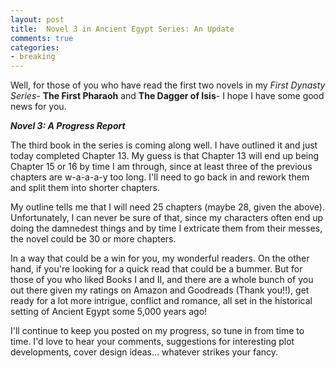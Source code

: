 ```yaml
---
layout: post
title: 	Novel 3 in Ancient Egypt Series: An Update
comments: true
categories:
- breaking
---
```


Well, for those of you who have read the first two novels in my *First Dynasty Series*- **The First Pharaoh** and **The Dagger of Isis**- I hope I have some good news for you. 

<!--more-->

***Novel 3: A Progress Report***

The third book in the series is coming along well. I have outlined it and just today completed Chapter 13. My guess is that Chapter 13 will end up being Chapter 15 or 16 by time I am through, since at least three of the previous chapters are w-a-a-a-y too long. I'll need to go back in and rework them and split them into shorter chapters. 

My outline tells me that I will need 25 chapters (maybe 28, given the above). Unfortunately, I can never be sure of that, since my characters often end up doing the damnedest things and by time I extricate them from their messes, the novel could be 30 or more chapters. 

In a way that could be a win for you, my wonderful readers. On the other hand, if you're looking for a quick read that could be a bummer. But for those of you who liked Books I and II, and there are a whole bunch of you out there given my ratings on Amazon and Goodreads (Thank you!!), get ready for a lot more intrigue, conflict and romance, all set in the historical setting of Ancient Egypt some 5,000 years ago!

I'll continue to keep you posted on my progress, so tune in from time to time. I'd love to hear your comments, suggestions for interesting plot developments, cover design ideas… whatever strikes your fancy. 